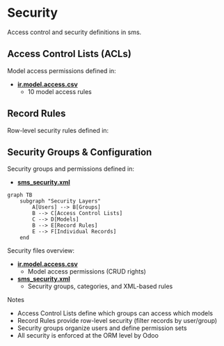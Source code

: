 # Security

Access control and security definitions in sms.

## Access Control Lists (ACLs)

Model access permissions defined in:
- **[ir.model.access.csv](../sms/security/ir.model.access.csv)**
  - 10 model access rules

## Record Rules

Row-level security rules defined in:

## Security Groups & Configuration

Security groups and permissions defined in:
- **[sms_security.xml](../sms/security/sms_security.xml)**

```mermaid
graph TB
    subgraph "Security Layers"
        A[Users] --> B[Groups]
        B --> C[Access Control Lists]
        C --> D[Models]
        B --> E[Record Rules]
        E --> F[Individual Records]
    end
```

Security files overview:
- **[ir.model.access.csv](../sms/security/ir.model.access.csv)**
  - Model access permissions (CRUD rights)
- **[sms_security.xml](../sms/security/sms_security.xml)**
  - Security groups, categories, and XML-based rules

Notes
- Access Control Lists define which groups can access which models
- Record Rules provide row-level security (filter records by user/group)
- Security groups organize users and define permission sets
- All security is enforced at the ORM level by Odoo
